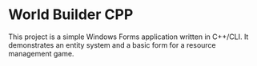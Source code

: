 # World Builder CPP

This project is a simple Windows Forms application written in C++/CLI. It demonstrates an entity system and a basic form for a resource management game.


